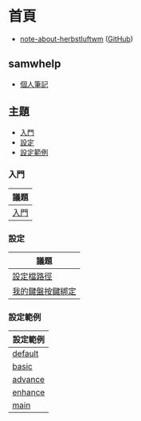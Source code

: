 
# 首頁

* [note-about-herbstluftwm](https://samwhelp.github.io/note-about-herbstluftwm/) ([GitHub](https://github.com/samwhelp/note-about-herbstluftwm))


## samwhelp

* [個人筆記](https://samwhelp.github.io/book/)


## 主題

* [入門](#入門)
* [設定](#設定)
* [設定範例](#設定範例)


### 入門

| 議題 |
| --- |
| [入門](https://samwhelp.github.io/note-about-herbstluftwm/read/start.html) |


### 設定

| 議題 |
| --- |
| [設定檔路徑](https://samwhelp.github.io/note-about-herbstluftwm/read/config.html) |
| [我的鍵盤按鍵綁定](https://samwhelp.github.io/note-about-herbstluftwm/read/config/keybind.html) |


### 設定範例

| 設定範例 |
| --- |
| [default](https://github.com/samwhelp/note-about-herbstluftwm/tree/gh-pages/_demo/config/herbstluftwm-config/default) |
| [basic](https://github.com/samwhelp/note-about-herbstluftwm/tree/gh-pages/_demo/config/herbstluftwm-config/basic) |
| [advance](https://github.com/samwhelp/note-about-herbstluftwm/tree/gh-pages/_demo/config/herbstluftwm-config/advance) |
| [enhance](https://github.com/samwhelp/note-about-herbstluftwm/tree/gh-pages/_demo/config/herbstluftwm-config/enhance) |
| [main](https://github.com/samwhelp/note-about-herbstluftwm/tree/gh-pages/_demo/config/herbstluftwm-config/main) |
